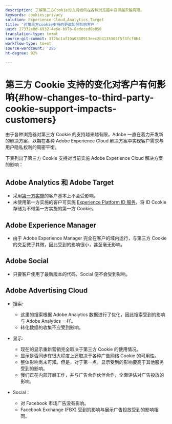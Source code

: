 ```yaml
---
description: 了解第三方Cookie的支持如何在各种浏览器中变得越来越有限。
keywords: cookies;privacy
solution: Experience Cloud,Analytics,Target
title: '对第三方cookie支持的更改如何影响客户 '
uuid: 27332e0d-6932-4a6e-b97b-0adeced0b050
translation-type: tm+mt
source-git-commit: 3f26c1af19a0838913eec2b4135304f5f3fcf0b4
workflow-type: tm+mt
source-wordcount: '295'
ht-degree: 92%

---
```



# 第三方 Cookie 支持的变化对客户有何影响{#how-changes-to-third-party-cookie-support-impacts-customers}

由于各种浏览器对第三方 Cookie 的支持越来越有限，Adobe 一直在着力开发新的解决方案，以期在各种 Adobe Experience Cloud 解决方案中实现客户需求与用户隐私权利的周密平衡。

下表列出了第三方 Cookie 支持对当前实施 Adobe Experience Cloud 解决方案的影响：

## Adobe Analytics 和 Adobe Target

* 采用[第一方实施](/help/interface/cookies/cookies-first-party.md)的客户基本上不会受影响。
* 未使用第一方实施的客户可实施 [Experience Platform ID 服务](https://docs.adobe.com/content/help/zh-Hans/id-service/using/implementation/implementation-guides.html)，将 ID Cookie 存储为不带第一方实施的第一方 Cookie。

## Adobe Experience Manager

* 由于 Adobe Experience Manager 完全在客户的域内运行，与第三方 Cookie 的交互微乎其微，因此受到的影响很小，甚至毫无影响。

## Adobe Social

* 只要客户使用了最新版本的代码，Social 便不会受到影响。

## Adobe Advertising Cloud

* 搜索:

   * 这里的搜索根据 Adobe Analytics 数据进行了优化，因此搜索受到的影响与 Adobe Analytics 一样。
   * 转化数据的收集不应受到影响。

* 显示:

   * 现在的显示重新营销完全取决于第三方 Cookie 的使用情况。
   * 显示是否同步在很大程度上还取决于各种广告网络 Cookie 的可用性。
   * 整体影响尚未可知。但是，对于第一点，显示受到的影响要高于其他服务受到的影响。
   * 我们正在内部开展工作，并与广告合作伙伴合作，全面评估对广告投放的影响。

* Social：

   * 对 Facebook 市场广告没有影响。
   * Facebook Exchange (FBX) 受到的影响与展示广告投放受到的影响相同。
